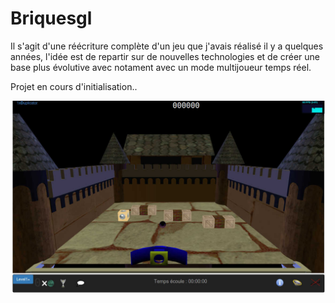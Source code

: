 # Briquesgl

Il s'agit d'une réécriture complète d'un jeu que j'avais réalisé il y a quelques années, l'idée est de repartir sur de nouvelles technologies et de créer une base plus évolutive avec notament avec un mode multijoueur temps réel. 

Projet en cours d'initialisation..

![ScreenShot Jeu original](./README.md.d/BriqueGL.jpg)

